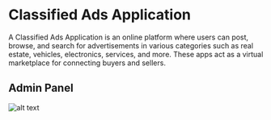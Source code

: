# Classified Ads Application

A Classified Ads Application is an online platform where users can post, browse, and search for advertisements in various categories such as real estate, vehicles, electronics, services, and more. These apps act as a virtual marketplace for connecting buyers and sellers.

## Admin Panel

![alt text](<Screenshot 2025-01-06 at 1.50.59 PM.png>)